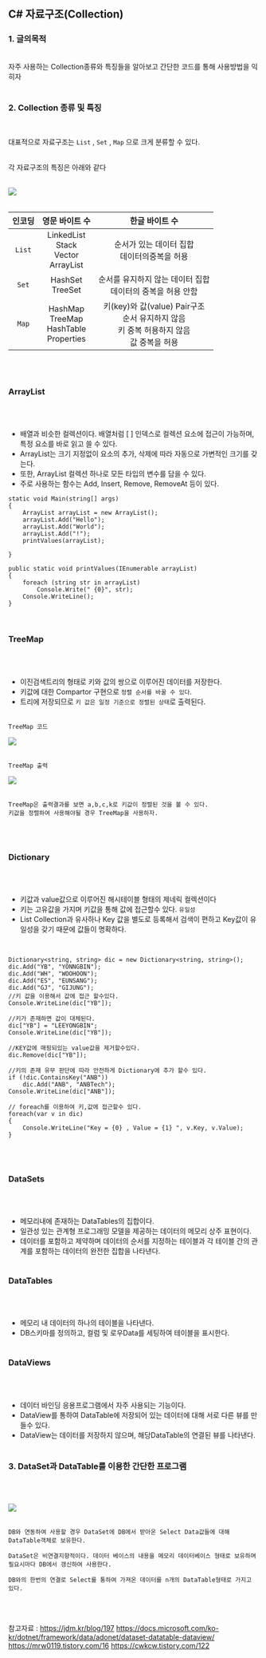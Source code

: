 ## C# 자료구조(Collection)


### 1. 글의목적
<br>
자주 사용하는 Collection종류와 특징들을 알아보고 간단한 코드를 통해 사용방법을 익히자<br><br>

### 2. Collection 종류 및 특징
<br>

대표적으로 자료구조는 `List` , `Set` , `Map` 으로 크게 분류할 수 있다.
<br><br>

각 자료구조의 특징은 아래와 같다
<br><br>

<img src="../pictures/Collection/CollectionInfo.png">
<br><br>


| 인코딩 | 영문 바이트 수 | 한글 바이트 수 |
|:---:|:---:|:---:|
| `List` | LinkedList<br> Stack<br> Vector<br> ArrayList | 순서가 있는 데이터 집합<br> 데이터의중복을 허용 |
| `Set` | HashSet<br> TreeSet<br> | 순서를 유지하지 않는 데이터 집합<br> 데이터의 중복을 허용 안함  |
| `Map` | HashMap<br> TreeMap<br> HashTable<br> Properties<br> | 키(key)와 값(value) Pair구조<br> 순서 유지하지 않음<br> 키 중복 허용하지 않음<br> 값 중복을 허용|

<br><br>

### ArrayList
<br><br>

+ 배열과 비슷한 컬렉션이다. 배열처럼 [ ] 인덱스로 컬렉션 요소에 접근이 가능하며, 특정 요소를 바로 읽고 쓸 수 있다.
+ ArrayList는 크기 지정없이 요소의 추가, 삭제에 따라 자동으로 가변적인 크기를 갖는다.
+ 또한, ArrayList 컬렉션 하나로 모든 타입의 변수를 담을 수 있다.
+ 주로 사용하는 함수는 Add, Insert, Remove, RemoveAt 등이 있다.

```
static void Main(string[] args)
{
    ArrayList arrayList = new ArrayList();
    arrayList.Add("Hello");
    arrayList.Add("World");
    arrayList.Add("!");
    printValues(arrayList);

}

public static void printValues(IEnumerable arrayList)
{
    foreach (string str in arrayList)
        Console.Write(" {0}", str);
    Console.WriteLine();
}

```
<br>

### TreeMap
<br><br>

+ 이진검색트리의 형태로 키와 값의 쌍으로 이루어진 데이터를 저장한다.
+ 키값에 대한 Compartor 구현으로 `정렬 순서를 바꿀 수 있다`.
+ 트리에 저장되므로 `키 값은 일정 기준으로 정렬된 상태`로 출력된다.
<br><br>

`TreeMap 코드`
<br>

<img src="../pictures/4/TreeMap1.PNG">
<br><br>

`TreeMap 출력`
<br>

<img src="../pictures/4/TreeMap2.PNG">
<br><br>

```
TreeMap은 출력결과를 보면 a,b,c,k로 키값이 정렬된 것을 볼 수 있다.
키값을 정렬하여 사용해야될 경우 TreeMap을 사용하자.
```
<br><br>


### Dictionary
<br><br>

+ 키값과 value값으로 이루어진 해시테이블 형태의 제네릭 컬렉션이다
+ 키는 고유값을 가지며 키값을 통해 값에 접근할수 있다. `유일성`
+ List Collection과 유사하나 Key 값을 별도로 등록해서 검색이 편하고 Key값이 유일성을 갖기 때문에 값들이 명확하다.

<br>

```
Dictionary<string, string> dic = new Dictionary<string, string>();
dic.Add("YB", "YONNGBIN");
dic.Add("WH", "WOOHOON");
dic.Add("ES", "EUNSANG");
dic.Add("GJ", "GIJUNG");
//키 값을 이용해서 값에 접근 할수있다.
Console.WriteLine(dic["YB"]);

//키가 존재하면 값이 대체된다.
dic["YB"] = "LEEYONGBIN";
Console.WriteLine(dic["YB"]);

//KEY값에 매핑되있는 value값을 제거할수있다.
dic.Remove(dic["YB"]);

//키의 존재 유무 판단에 따라 안전하게 Dictionary에 추가 할수 있다.
if (!dic.ContainsKey("ANB"))
    dic.Add("ANB", "ANBTech");
Console.WriteLine(dic["ANB"]);

// foreach를 이용하여 키,값에 접근할수 있다.
foreach(var v in dic)
{
    Console.WriteLine("Key = {0} , Value = {1} ", v.Key, v.Value);
}
```
<br><br>

### DataSets
<br><br>

+ 메모리내에 존재하는 DataTables의 집합이다.
+ 일관성 있는 관계형 프로그래밍 모델을 제공하는 데이터의 메모리 상주 표현이다.
+ 데이터를 포함하고 제약하며 데이터의 순서를 지정하는 테이블과 각 테이블 간의 관계를 포함하는 데이터의 완전한 집합을 나타낸다.
<br><br>

### DataTables
<br><br>

+ 메모리 내 데이터의 하나의 테이블을 나타낸다.
+ DB스키마를 정의하고, 컬럼 및 로우Data를 세팅하여 테이블을 표시한다.
<br><br>

### DataViews
<br><br>

+ 데이터 바인딩 응용프로그램에서 자주 사용되는 기능이다.
+ DataView를 통하여 DataTable에 저장되어 있는 데이터에 대해 서로 다른 뷰를 만들수 있다.
+ DataView는 데이터를 저장하지 않으며, 해당DataTable의 연결된 뷰를 나타낸다.
<br><br>


### 3. DataSet과 DataTable를 이용한 간단한 프로그램
<br><br>

<img src="../pictures/Collection/DataTable1.PNG">
<br><br>

```
DB와 연동하여 사용할 경우 DataSet에 DB에서 받아온 Select Data값들에 대해 DataTable객체로 보유한다.

DataSet은 비연결지향적이다. 데이터 베이스의 내용을 메모리 데이터베이스 형태로 보유하며 필요시마다 DB에서 갱신하여 사용한다.

DB와의 한번의 연결로 Select를 통하여 가져온 데이터를 n개의 DataTable형태로 가지고 있다.

```
<br><br>


참고자료 : https://jdm.kr/blog/197
          https://docs.microsoft.com/ko-kr/dotnet/framework/data/adonet/dataset-datatable-dataview/
          https://mrw0119.tistory.com/16
          https://cwkcw.tistory.com/122
